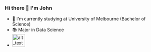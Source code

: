 ### Hi there 👋 I'm John
- 📕 I'm currently studying at University of Melbourne (Bachelor of Science)
- 📚 Major in Data Science
- [<img alt="alt_text" width="40px" src="images/linkin.PNG" />](https://www.linkedin.com/in/huan-zhang-741b1820a/)


<!--
**zhh1212/zhh1212** is a ✨ _special_ ✨ repository becau
**zhh1212/zhh1212** is a ✨ _special_ ✨ repository because its `README.md` (this file) appears on your GitHub profile.

Here are some ideas to get you started:
- 📕 I'm studying at University of Melbourne (Bachelor of Science)
- 🌱 I’m currently major in Data Science
- 👯 I’m looking to collaborate on ...
- 🤔 I’m looking for help with ...
- 💬 Ask me about ...
- 📫 How to reach me: ...
- 😄 Pronouns: ...
- ⚡ Fun fact: ...
-->
